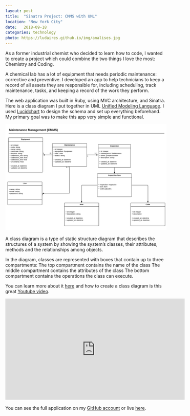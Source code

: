 ```yaml
---
layout: post
title:  "Sinatra Project: CMMS with UML"
location: "New York City"
date:   2018-09-18 
categories: technology
photo: https://ludaires.github.io/img/analises.jpg
---
```

As a former industrial chemist who decided to learn how to code, I wanted to create a project which could combine the two things I love the most: Chemistry and Coding. 

A chemical lab has a lot of equipment that needs periodic maintenance: corrective and preventive. I developed an app to help technicians to keep a record of all assets they are responsible for, including scheduling, track maintenance, tasks, and keeping a record of the work they perform.  

The web application was built in Ruby, using MVC architecture, and Sinatra. Here is a class diagram I put together in UML [Unified Modeling Language](https://en.wikipedia.org/wiki/Unified_Modeling_Language). I used [Lucidchart](https://www.lucidchart.com "Lucidchart's Homepage") to design the schema and set up everything beforehand. My primary goal was to make this app very simple and functional.

![Class Diagram](/img/class_diagram.png)

A class diagram is a type of static structure diagram that describes the structures of a system by showing the system’s classes, their attributes, methods and the relationships among objects.

In the diagram, classes are represented with boxes that contain up to three compartments:
The top compartment contains the name of the class
The middle compartment contains the attributes of the class
The bottom compartment contains the operations the class can execute. 

You can learn more about it [here](https://en.wikipedia.org/wiki/Class_diagram "Wikipedia") and how to create a class diagram is this great [Youtube video](https://youtu.be/UI6lqHOVHic "Youtube"). 

<iframe width="560" height="315" src="https://www.youtube.com/embed/UI6lqHOVHic" frameborder="0" allow="accelerometer; autoplay; encrypted-media; gyroscope; picture-in-picture" allowfullscreen></iframe>

You can see the full application on my [GitHub account](https://github.com/ludaires/maintenance_management_sinatra_app "Ludmilla's GitHub") or live [here](https://sinatra-cmms.herokuapp.com/ "CMMS Heroku"). 
